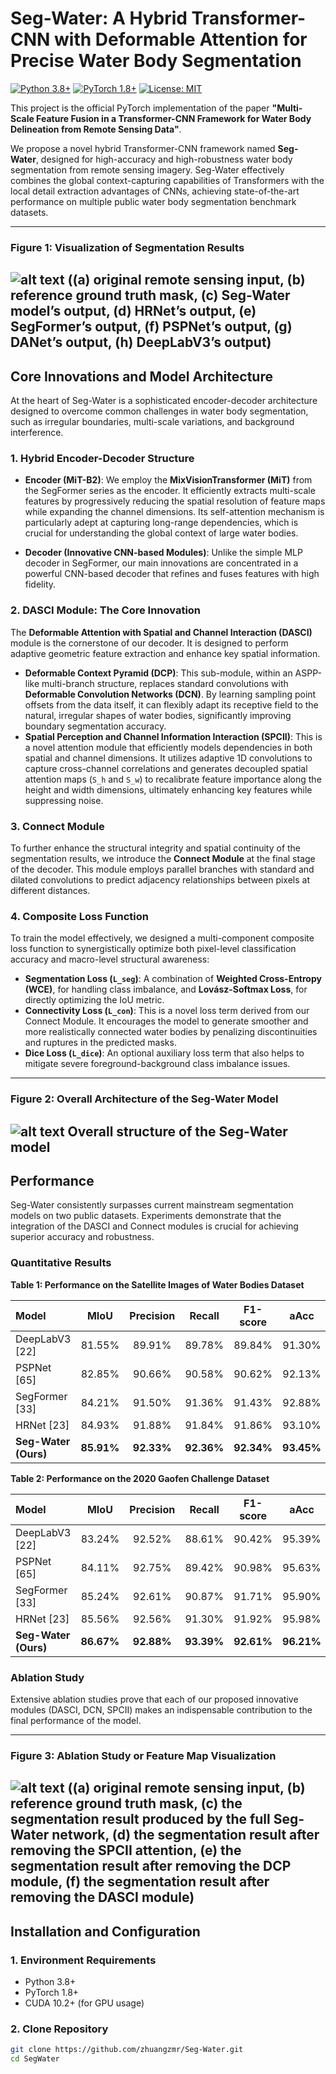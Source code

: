 # Seg-Water: A Hybrid Transformer-CNN with Deformable Attention for Precise Water Body Segmentation

[![Python 3.8+](https://img.shields.io/badge/Python-3.8+-blue.svg)](https://www.python.org/downloads/)
[![PyTorch 1.8+](https://img.shields.io/badge/PyTorch-1.8+-ee4c2c.svg)](https://pytorch.org/)
[![License: MIT](https://img.shields.io/badge/License-MIT-yellow.svg)](https://opensource.org/licenses/MIT)

This project is the official PyTorch implementation of the paper **"Multi-Scale Feature Fusion in a Transformer-CNN Framework for Water Body Delineation from Remote Sensing Data"**.

We propose a novel hybrid Transformer-CNN framework named **Seg-Water**, designed for high-accuracy and high-robustness water body segmentation from remote sensing imagery. Seg-Water effectively combines the global context-capturing capabilities of Transformers with the local detail extraction advantages of CNNs, achieving state-of-the-art performance on multiple public water body segmentation benchmark datasets.

---

### **Figure 1: Visualization of Segmentation Results**
![alt text](<img/Figure 1.png>)
((a) original remote sensing input, (b) reference ground truth mask, (c) Seg-Water model’s output, (d) HRNet’s output, (e) SegFormer’s output, (f) PSPNet’s output, (g) DANet’s output, (h) DeepLabV3’s output)
---

## Core Innovations and Model Architecture

At the heart of Seg-Water is a sophisticated encoder-decoder architecture designed to overcome common challenges in water body segmentation, such as irregular boundaries, multi-scale variations, and background interference.

### 1. Hybrid Encoder-Decoder Structure

-   **Encoder (MiT-B2)**: We employ the **MixVisionTransformer (MiT)** from the SegFormer series as the encoder. It efficiently extracts multi-scale features by progressively reducing the spatial resolution of feature maps while expanding the channel dimensions. Its self-attention mechanism is particularly adept at capturing long-range dependencies, which is crucial for understanding the global context of large water bodies.

-   **Decoder (Innovative CNN-based Modules)**: Unlike the simple MLP decoder in SegFormer, our main innovations are concentrated in a powerful CNN-based decoder that refines and fuses features with high fidelity.

### 2. DASCI Module: The Core Innovation

The **Deformable Attention with Spatial and Channel Interaction (DASCI)** module is the cornerstone of our decoder. It is designed to perform adaptive geometric feature extraction and enhance key spatial information.

-   **Deformable Context Pyramid (DCP)**: This sub-module, within an ASPP-like multi-branch structure, replaces standard convolutions with **Deformable Convolution Networks (DCN)**. By learning sampling point offsets from the data itself, it can flexibly adapt its receptive field to the natural, irregular shapes of water bodies, significantly improving boundary segmentation accuracy.
-   **Spatial Perception and Channel Information Interaction (SPCII)**: This is a novel attention module that efficiently models dependencies in both spatial and channel dimensions. It utilizes adaptive 1D convolutions to capture cross-channel correlations and generates decoupled spatial attention maps (`S_h` and `S_w`) to recalibrate feature importance along the height and width dimensions, ultimately enhancing key features while suppressing noise.

### 3. Connect Module

To further enhance the structural integrity and spatial continuity of the segmentation results, we introduce the **Connect Module** at the final stage of the decoder. This module employs parallel branches with standard and dilated convolutions to predict adjacency relationships between pixels at different distances.

### 4. Composite Loss Function

To train the model effectively, we designed a multi-component composite loss function to synergistically optimize both pixel-level classification accuracy and macro-level structural awareness:
-   **Segmentation Loss (`L_seg`)**: A combination of **Weighted Cross-Entropy (WCE)**, for handling class imbalance, and **Lovász-Softmax Loss**, for directly optimizing the IoU metric.
-   **Connectivity Loss (`L_con`)**: This is a novel loss term derived from our Connect Module. It encourages the model to generate smoother and more realistically connected water bodies by penalizing discontinuities and ruptures in the predicted masks.
-   **Dice Loss (`L_dice`)**: An optional auxiliary loss term that also helps to mitigate severe foreground-background class imbalance issues.

---

### **Figure 2: Overall Architecture of the Seg-Water Model**
![alt text](<img/Figure 2.png>)
Overall structure of the Seg-Water model
---

## Performance

Seg-Water consistently surpasses current mainstream segmentation models on two public datasets. Experiments demonstrate that the integration of the DASCI and Connect modules is crucial for achieving superior accuracy and robustness.

### Quantitative Results

**Table 1: Performance on the Satellite Images of Water Bodies Dataset**

| Model | MIoU | Precision | Recall | F1-score | aAcc |
| :--- | :---: | :---: | :---: | :---: | :---: |
| DeepLabV3 [22] | 81.55% | 89.91% | 89.78% | 89.84% | 91.30% |
| PSPNet [65] | 82.85% | 90.66% | 90.58% | 90.62% | 92.13% |
| SegFormer [33]| 84.21% | 91.50% | 91.36% | 91.43% | 92.88% |
| HRNet [23] | 84.93% | 91.88% | 91.84% | 91.86% | 93.10% |
| **Seg-Water (Ours)**| **85.91%**| **92.33%**| **92.36%**| **92.34%**| **93.45%**|

**Table 2: Performance on the 2020 Gaofen Challenge Dataset**

| Model | MIoU | Precision | Recall | F1-score | aAcc |
| :--- | :---: | :---: | :---: | :---: | :---: |
| DeepLabV3 [22] | 83.24% | 92.52% | 88.61% | 90.42% | 95.39% |
| PSPNet [65] | 84.11% | 92.75% | 89.42% | 90.98% | 95.63% |
| SegFormer [33]| 85.24% | 92.61% | 90.87% | 91.71% | 95.90% |
| HRNet [23] | 85.56% | 92.56% | 91.30% | 91.92% | 95.98% |
| **Seg-Water (Ours)**| **86.67%**| **92.88%**| **93.39%**| **92.61%**| **96.21%**|

### Ablation Study

Extensive ablation studies prove that each of our proposed innovative modules (DASCI, DCN, SPCII) makes an indispensable contribution to the final performance of the model.

---

### **Figure 3: Ablation Study or Feature Map Visualization**
![alt text](<img/Figure 3.png>)
((a) original remote sensing input, (b) reference ground truth mask, (c) the segmentation result produced by the full Seg-Water network, (d) the segmentation result after removing the SPCII attention, (e) the segmentation result after removing the DCP module, (f) the segmentation result after removing the DASCI module)
---

## Installation and Configuration

### 1. Environment Requirements
- Python 3.8+
- PyTorch 1.8+
- CUDA 10.2+ (for GPU usage)

### 2. Clone Repository
```bash
git clone https://github.com/zhuangzmr/Seg-Water.git
cd SegWater
